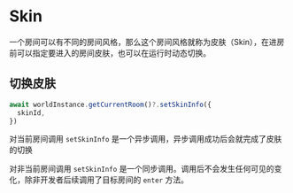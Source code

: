 # Skin

一个房间可以有不同的房间风格，那么这个房间风格就称为皮肤（Skin），在进房前可以指定要进入的房间皮肤，也可以在运行时动态切换。

## 切换皮肤

```ts
await worldInstance.getCurrentRoom()?.setSkinInfo({
  skinId,
})
```

对当前房间调用 `setSkinInfo` 是一个异步调用，异步调用成功后会就完成了皮肤的切换

对非当前房间调用 `setSkinInfo` 是一个同步调用。调用后不会发生任何可见的变化，除非开发者后续调用了目标房间的 `enter` 方法。
